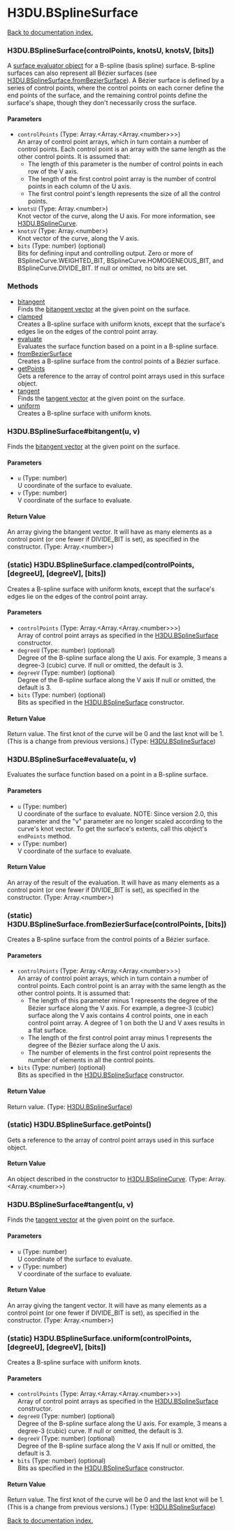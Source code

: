 # H3DU.BSplineSurface

[Back to documentation index.](index.md)

<a name='H3DU.BSplineSurface'></a>
### H3DU.BSplineSurface(controlPoints, knotsU, knotsV, [bits])

A <a href="H3DU.SurfaceEval.md#H3DU.md">surface evaluator object</a> for a B-spline (basis spline) surface.
B-spline surfaces can also represent all B&eacute;zier surfaces (see <a href="H3DU.BSplineSurface.md#H3DU.BSplineSurface.fromBezierSurface">H3DU.BSplineSurface.fromBezierSurface</a>).
A B&eacute;zier surface is defined by a series of control points, where
the control points on each corner define the end points of the surface, and
the remaining control points define the surface's shape, though they don't
necessarily cross the surface.

#### Parameters

* `controlPoints` (Type: Array.&lt;Array.&lt;Array.&lt;number>>>)<br>An array of control point arrays, which in turn contain a number of control points. Each control point is an array with the same length as the other control points. It is assumed that:<ul> <li>The length of this parameter is the number of control points in each row of the V axis. <li>The length of the first control point array is the number of control points in each column of the U axis. <li>The first control point's length represents the size of all the control points. </ul>
* `knotsU` (Type: Array.&lt;number>)<br>Knot vector of the curve, along the U axis. For more information, see <a href="H3DU.BSplineCurve.md">H3DU.BSplineCurve</a>.
* `knotsV` (Type: Array.&lt;number>)<br>Knot vector of the curve, along the V axis.
* `bits` (Type: number) (optional)<br>Bits for defining input and controlling output. Zero or more of BSplineCurve.WEIGHTED_BIT, BSplineCurve.HOMOGENEOUS_BIT, and BSplineCurve.DIVIDE_BIT. If null or omitted, no bits are set.

### Methods

* [bitangent](#H3DU.BSplineSurface_bitangent)<br>Finds the <a href="H3DU.SurfaceEval.md#H3DU.md">bitangent vector</a> at the
given point on the surface.
* [clamped](#H3DU.BSplineSurface.clamped)<br>Creates a B-spline surface with uniform knots, except that
the surface's edges lie on the edges of the control point array.
* [evaluate](#H3DU.BSplineSurface_evaluate)<br>Evaluates the surface function based on a point
in a B-spline surface.
* [fromBezierSurface](#H3DU.BSplineSurface.fromBezierSurface)<br>Creates a B-spline surface from the control points of a B&eacute;zier surface.
* [getPoints](#H3DU.BSplineSurface.getPoints)<br>Gets a reference to the array of control point arrays used
in this surface object.
* [tangent](#H3DU.BSplineSurface_tangent)<br>Finds the <a href="H3DU.SurfaceEval.md#H3DU.md">tangent vector</a> at the
given point on the surface.
* [uniform](#H3DU.BSplineSurface.uniform)<br>Creates a B-spline surface with uniform knots.

<a name='H3DU.BSplineSurface_bitangent'></a>
### H3DU.BSplineSurface#bitangent(u, v)

Finds the <a href="H3DU.SurfaceEval.md#H3DU.md">bitangent vector</a> at the
given point on the surface.

#### Parameters

* `u` (Type: number)<br>U coordinate of the surface to evaluate.
* `v` (Type: number)<br>V coordinate of the surface to evaluate.

#### Return Value

An array giving the bitangent vector.
It will have as many elements as a control point (or one fewer
if DIVIDE_BIT is set), as specified in the constructor. (Type: Array.&lt;number>)

<a name='H3DU.BSplineSurface.clamped'></a>
### (static) H3DU.BSplineSurface.clamped(controlPoints, [degreeU], [degreeV], [bits])

Creates a B-spline surface with uniform knots, except that
the surface's edges lie on the edges of the control point array.

#### Parameters

* `controlPoints` (Type: Array.&lt;Array.&lt;Array.&lt;number>>>)<br>Array of control point arrays as specified in the <a href="H3DU.BSplineSurface.md">H3DU.BSplineSurface</a> constructor.
* `degreeU` (Type: number) (optional)<br>Degree of the B-spline surface along the U axis. For example, 3 means a degree-3 (cubic) curve. If null or omitted, the default is 3.
* `degreeV` (Type: number) (optional)<br>Degree of the B-spline surface along the V axis If null or omitted, the default is 3.
* `bits` (Type: number) (optional)<br>Bits as specified in the <a href="H3DU.BSplineSurface.md">H3DU.BSplineSurface</a> constructor.

#### Return Value

Return value. The first
knot of the curve will be 0 and the last knot will be 1. (This is a change from previous
versions.) (Type: <a href="H3DU.BSplineSurface.md">H3DU.BSplineSurface</a>)

<a name='H3DU.BSplineSurface_evaluate'></a>
### H3DU.BSplineSurface#evaluate(u, v)

Evaluates the surface function based on a point
in a B-spline surface.

#### Parameters

* `u` (Type: number)<br>U coordinate of the surface to evaluate. NOTE: Since version 2.0, this parameter and the "v" parameter are no longer scaled according to the curve's knot vector. To get the surface's extents, call this object's <code>endPoints</code> method.
* `v` (Type: number)<br>V coordinate of the surface to evaluate.

#### Return Value

An array of the result of
the evaluation. It will have as many elements as a control point (or one fewer
if DIVIDE_BIT is set), as specified in the constructor. (Type: Array.&lt;number>)

<a name='H3DU.BSplineSurface.fromBezierSurface'></a>
### (static) H3DU.BSplineSurface.fromBezierSurface(controlPoints, [bits])

Creates a B-spline surface from the control points of a B&eacute;zier surface.

#### Parameters

* `controlPoints` (Type: Array.&lt;Array.&lt;Array.&lt;number>>>)<br>An array of control point arrays, which in turn contain a number of control points. Each control point is an array with the same length as the other control points. It is assumed that:<ul> <li>The length of this parameter minus 1 represents the degree of the B&eacute;zier surface along the V axis. For example, a degree-3 (cubic) surface along the V axis contains 4 control points, one in each control point array. A degree of 1 on both the U and V axes results in a flat surface. <li>The length of the first control point array minus 1 represents the degree of the B&eacute;zier surface along the U axis. <li>The number of elements in the first control point represents the number of elements in all the control points. </ul>
* `bits` (Type: number) (optional)<br>Bits as specified in the <a href="H3DU.BSplineSurface.md">H3DU.BSplineSurface</a> constructor.

#### Return Value

Return value. (Type: <a href="H3DU.BSplineSurface.md">H3DU.BSplineSurface</a>)

<a name='H3DU.BSplineSurface.getPoints'></a>
### (static) H3DU.BSplineSurface.getPoints()

Gets a reference to the array of control point arrays used
in this surface object.

#### Return Value

An object described in the constructor to <a href="H3DU.BSplineCurve.md">H3DU.BSplineCurve</a>. (Type: Array.&lt;Array.&lt;number>>)

<a name='H3DU.BSplineSurface_tangent'></a>
### H3DU.BSplineSurface#tangent(u, v)

Finds the <a href="H3DU.SurfaceEval.md#H3DU.md">tangent vector</a> at the
given point on the surface.

#### Parameters

* `u` (Type: number)<br>U coordinate of the surface to evaluate.
* `v` (Type: number)<br>V coordinate of the surface to evaluate.

#### Return Value

An array giving the tangent vector.
It will have as many elements as a control point (or one fewer
if DIVIDE_BIT is set), as specified in the constructor. (Type: Array.&lt;number>)

<a name='H3DU.BSplineSurface.uniform'></a>
### (static) H3DU.BSplineSurface.uniform(controlPoints, [degreeU], [degreeV], [bits])

Creates a B-spline surface with uniform knots.

#### Parameters

* `controlPoints` (Type: Array.&lt;Array.&lt;Array.&lt;number>>>)<br>Array of control point arrays as specified in the <a href="H3DU.BSplineSurface.md">H3DU.BSplineSurface</a> constructor.
* `degreeU` (Type: number) (optional)<br>Degree of the B-spline surface along the U axis. For example, 3 means a degree-3 (cubic) curve. If null or omitted, the default is 3.
* `degreeV` (Type: number) (optional)<br>Degree of the B-spline surface along the V axis If null or omitted, the default is 3.
* `bits` (Type: number) (optional)<br>Bits as specified in the <a href="H3DU.BSplineSurface.md">H3DU.BSplineSurface</a> constructor.

#### Return Value

Return value. The first
knot of the curve will be 0 and the last knot will be 1. (This is a change from previous
versions.) (Type: <a href="H3DU.BSplineSurface.md">H3DU.BSplineSurface</a>)

[Back to documentation index.](index.md)
